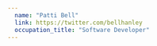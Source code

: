 ```yaml
---
  name: "Patti Bell"
  link: https://twitter.com/bellhanley
  occupation_title: "Software Developer"
---
```

